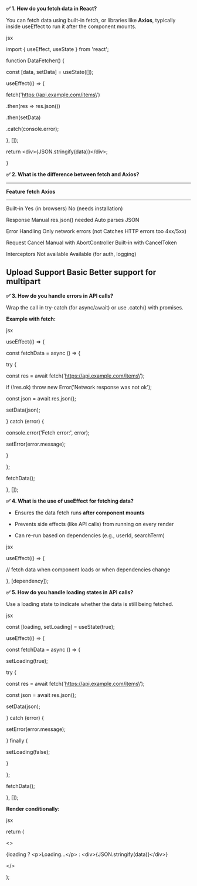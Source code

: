 **✅ 1. How do you fetch data in React?**

You can fetch data using built-in fetch, or libraries like **Axios**,
typically inside useEffect to run it after the component mounts.

jsx

import { useEffect, useState } from \'react\';

function DataFetcher() {

const \[data, setData\] = useState(\[\]);

useEffect(() =\> {

fetch(\'https://api.example.com/items\')

.then(res =\> res.json())

.then(setData)

.catch(console.error);

}, \[\]);

return \<div\>{JSON.stringify(data)}\</div\>;

}

**✅ 2. What is the difference between fetch and Axios?**

  -----------------------------------------------------------------------
  **Feature**    **fetch**                      **Axios**
  -------------- ------------------------------ -------------------------
  Built-in       Yes (in browsers)              No (needs installation)

  Response       Manual res.json() needed       Auto parses JSON

  Error Handling Only network errors (not       Catches HTTP errors too
                 4xx/5xx)                       

  Request Cancel Manual with AbortController    Built-in with CancelToken

  Interceptors   Not available                  Available (for auth,
                                                logging)

  Upload Support Basic                          Better support for
                                                multipart
  -----------------------------------------------------------------------

**✅ 3. How do you handle errors in API calls?**

Wrap the call in try-catch (for async/await) or use .catch() with
promises.

**Example with fetch:**

jsx

useEffect(() =\> {

const fetchData = async () =\> {

try {

const res = await fetch(\'https://api.example.com/items\');

if (!res.ok) throw new Error(\'Network response was not ok\');

const json = await res.json();

setData(json);

} catch (error) {

console.error(\'Fetch error:\', error);

setError(error.message);

}

};

fetchData();

}, \[\]);

**✅ 4. What is the use of useEffect for fetching data?**

-   Ensures the data fetch runs **after component mounts**

-   Prevents side effects (like API calls) from running on every render

-   Can re-run based on dependencies (e.g., userId, searchTerm)

jsx

useEffect(() =\> {

// fetch data when component loads or when dependencies change

}, \[dependency\]);

**✅ 5. How do you handle loading states in API calls?**

Use a loading state to indicate whether the data is still being fetched.

jsx

const \[loading, setLoading\] = useState(true);

useEffect(() =\> {

const fetchData = async () =\> {

setLoading(true);

try {

const res = await fetch(\'https://api.example.com/items\');

const json = await res.json();

setData(json);

} catch (error) {

setError(error.message);

} finally {

setLoading(false);

}

};

fetchData();

}, \[\]);

**Render conditionally:**

jsx

return (

\<\>

{loading ? \<p\>Loading\...\</p\> :
\<div\>{JSON.stringify(data)}\</div\>}

\</\>

);
